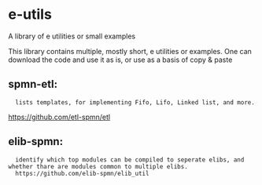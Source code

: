 # e-utils
A library of e utilities or small examples

This library contains multiple, mostly short, e utilities or examples. One can download the code and use it as is, or use as a basis of copy & paste



  spmn-etl: 
  --------
  
      lists templates, for implementing Fifo, Lifo, Linked list, and more.
  https://github.com/etl-spmn/etl 
    
      
      
      
      

 
 elib-spmn:
 ----------
      identify which top modules can be compiled to seperate elibs, and whether thare are modules common to multiple elibs.
      https://github.com/elib-spmn/elib_util
     
      
